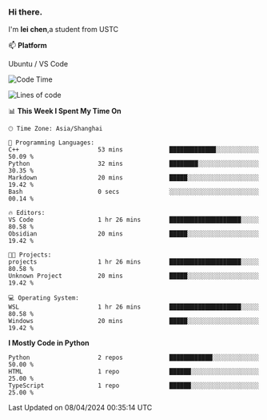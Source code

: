 ### Hi there.
I'm **lei chen**,a student from USTC

📫 **Platform**

Ubuntu / VS Code

<!--START_SECTION:waka-->
![Code Time](http://img.shields.io/badge/Code%20Time-172%20hrs%2019%20mins-blue)

![Lines of code](https://img.shields.io/badge/From%20Hello%20World%20I%27ve%20Written-12.0%20thousand%20lines%20of%20code-blue)

📊 **This Week I Spent My Time On** 

```text
🕑︎ Time Zone: Asia/Shanghai

💬 Programming Languages: 
C++                      53 mins             █████████████░░░░░░░░░░░░   50.09 % 
Python                   32 mins             ████████░░░░░░░░░░░░░░░░░   30.35 % 
Markdown                 20 mins             █████░░░░░░░░░░░░░░░░░░░░   19.42 % 
Bash                     0 secs              ░░░░░░░░░░░░░░░░░░░░░░░░░   00.14 % 

🔥 Editors: 
VS Code                  1 hr 26 mins        ████████████████████░░░░░   80.58 % 
Obsidian                 20 mins             █████░░░░░░░░░░░░░░░░░░░░   19.42 % 

🐱‍💻 Projects: 
projects                 1 hr 26 mins        ████████████████████░░░░░   80.58 % 
Unknown Project          20 mins             █████░░░░░░░░░░░░░░░░░░░░   19.42 % 

💻 Operating System: 
WSL                      1 hr 26 mins        ████████████████████░░░░░   80.58 % 
Windows                  20 mins             █████░░░░░░░░░░░░░░░░░░░░   19.42 % 
```

**I Mostly Code in Python** 

```text
Python                   2 repos             ████████████░░░░░░░░░░░░░   50.00 % 
HTML                     1 repo              ██████░░░░░░░░░░░░░░░░░░░   25.00 % 
TypeScript               1 repo              ██████░░░░░░░░░░░░░░░░░░░   25.00 % 
```




 Last Updated on 08/04/2024 00:35:14 UTC
<!--END_SECTION:waka-->
